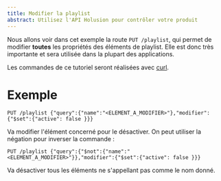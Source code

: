 ```yaml
---
title: Modifier la playlist
abstract: Utilisez l'API Holusion pour contrôler votre produit
---
```


Nous allons voir dans cet exemple la route `PUT /playlist`, qui permet de modifier **toutes** les propriétés des éléments de playlist. Elle est donc très importante et sera utilisée dans la plupart des applications.

Les commandes de ce tutoriel seront réalisées avec [curl](https://curl.haxx.se/).

# Exemple

    PUT /playlist {"query":{"name":"<ELEMENT_A_MODIFIER>"},"modifier":{"$set":{"active": false }}}

Va modifier l'élément concerné pour le désactiver. On peut utiliser la négation pour inverser la commande :

    PUT /playlist {"query":{"$not":{"name":"<ELEMENT_A_MODIFIER>"}},"modifier":{"$set":{"active": false }}}

Va désactiver tous les éléments ne s'appellant pas comme le nom donné.
